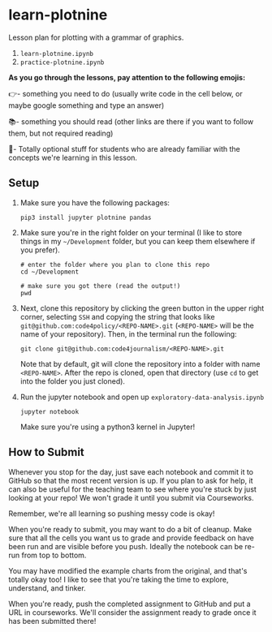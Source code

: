 # learn-plotnine

Lesson plan for plotting with a grammar of graphics.

1. `learn-plotnine.ipynb`
2. `practice-plotnine.ipynb`

**As you go through the lessons, pay attention to the following emojis:**

👉- something you need to do (usually write code in the cell below, or maybe google something and type an answer)

📚- something you should read (other links are there if you want to follow them, but not required reading)

🤖- Totally optional stuff for students who are already familiar with the concepts we're learning in this lesson.


## Setup

1. Make sure you have the following packages:

	```shell
	pip3 install jupyter plotnine pandas
	```

2. Make sure you're in the right folder on your terminal (I like to store things in my `~/Development` folder, but you can keep them elsewhere if you prefer).

	```shell
	# enter the folder where you plan to clone this repo
	cd ~/Development
	
	# make sure you got there (read the output!)
	pwd
	```

3. Next, clone this repository by clicking the green button in the upper right corner, selecting `SSH` and copying the string that looks like `git@github.com:code4policy/<REPO-NAME>.git` (`<REPO-NAME>` will be the name of your repository). Then, in the terminal run the following:

	```shell
	git clone git@github.com:code4journalism/<REPO-NAME>.git
	```

	Note that by default, git will clone the repository into a folder with name `<REPO-NAME>`. After the repo is cloned, open that directory (use `cd` to get into the folder you just cloned).

4. Run the jupyter notebook and open up `exploratory-data-analysis.ipynb`

	```shell
	jupyter notebook
	```

	Make sure you're using a python3 kernel in Jupyter!


## How to Submit

Whenever you stop for the day, just save each notebook and commit it to GitHub so that the most recent version is up. If you plan to ask for help, it can also be useful for the teaching team to see where you're stuck by just looking at your repo! We won't grade it until you submit via Courseworks. 

Remember, we're all learning so pushing messy code is okay! 

When you're ready to submit, you may want to do a bit of cleanup.
Make sure that all the cells you want us to grade and provide feedback on have been run and are visible before you push. Ideally the notebook can be re-run from top to bottom.

You may have modified the example charts from the original, and that's totally okay too! I like to see that you're taking the time to explore, understand, and tinker.

When you're ready, push the completed assignment to GitHub and put a URL in courseworks. We'll consider the assignment ready to grade once it has been submitted there!
